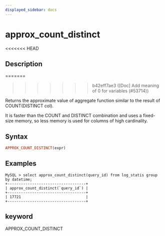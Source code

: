 ```yaml
---
displayed_sidebar: docs
---
```


# approx_count_distinct

<<<<<<< HEAD
## Description
=======

>>>>>>> b42eff7ae3 ([Doc] Add meaning of 0 for variables (#53714))

Returns the approximate value of aggregate function similar to the result of COUNT(DISTINCT col).

It is faster than the COUNT and DISTINCT combination and uses a fixed-size memory, so less memory is used for columns of high cardinality.

## Syntax

```Haskell
APPROX_COUNT_DISTINCT(expr)
```

## Examples

```plain text
MySQL > select approx_count_distinct(query_id) from log_statis group by datetime;
+-----------------------------------+
| approx_count_distinct(`query_id`) |
+-----------------------------------+
| 17721                             |
+-----------------------------------+
```

## keyword

APPROX_COUNT_DISTINCT
